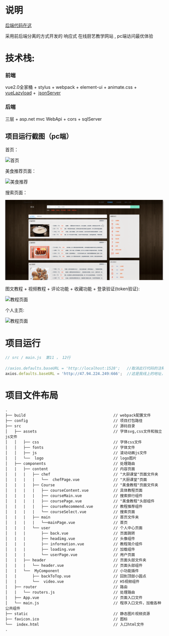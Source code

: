# 说明
[后端代码在这](https://github.com/SeaBiscuit-Z/cookServer "asp.net webapi") 

采用前后端分离的方式开发的 响应式 在线厨艺教学网站 , pc端访问最优体验

# 技术栈:

### 前端
vue2.0全家桶 + stylus + webpack  + element-ui + animate.css + [vueLazyload](https://github.com/hilongjw/vue-lazyload)  +  [jsonServer](https://github.com/typicode/json-server)

### 后端
三层 + asp.net mvc WebApi + cors + sqlServer

## 项目运行截图（pc端）

首页：

![首页](https://raw.githubusercontent.com/SeaBiscuitbyZS/ImageCache/master/cook/home.gif) 

美食推荐页面：

![美食推荐](https://raw.githubusercontent.com/SeaBiscuitbyZS/ImageCache/master/cook/recommend.gif) 

搜索页面：

![搜索](https://raw.githubusercontent.com/SeaBiscuitbyZS/ImageCache/master/cook/search.gif) 

图文教程 + 视频教程 + 评论功能 + 收藏功能 + 登录验证(token验证):

![教程页面](https://raw.githubusercontent.com/SeaBiscuitbyZS/ImageCache/master/cook/course.gif) 

个人主页:

![教程页面](https://raw.githubusercontent.com/SeaBiscuitbyZS/ImageCache/master/cook/user.gif) 


# 项目运行

```Javascript
// src / main.js  第11 ， 12行 

//axios.defaults.baseURL = 'http://localhost:1528';   //取消此行代码的注释，将后面的路径改为后端后运行的路径
axios.defaults.baseURL = 'http://47.94.224.249:666';  //这是我线上的地址，把此行代码注释
```


# 项目文件布局

```
.
├── build                                       // webpack配置文件
├── config                                      // 项目打包路径
├── src                                         // 源码目录
│   ├── assets                                  // 字体svg,css文件和独立js文件
│   │   ├── css                                 // 字体css文件
│   │   ├── fonts                               // 字体文件
│   │   ├── js                                  // 滚动动画js文件
│   │   └──  logo                               // logo图片
│   ├── components                              // 处理路由
│   |   ├── content                             // 内容页面
│   |   |   ├── chef                            // "大厨课堂"页面文件夹
│   |   |   |   └──  chefPage.vue               // "大厨课堂"页面
│   |   |   ├── Course                          // "美食教程"页面文件夹
│   |   |   |   ├── courseContent.vue           // 具体教程页面
│   |   |   |   ├── courseMain.vue              // 搜索排行组件
│   |   |   |   ├── coursePage.vue              // "美食教程"头部组件
│   |   |   |   ├── courseRecommend.vue         // 教程推荐组件
│   |   |   |   └── courseSelect.vue            // 搜索页面
│   |   |   ├── main                            // 首页文件夹
│   |   |   |   └──mainPage.vue                 // 首页
│   |   |   └── user                            // 个人中心页面
│   |   |       ├── back.vue                    // 页面跳转
│   |   |       ├── headimg.vue                 // 头像组件
│   |   |       ├── information.vue             // 教程简介组件
│   |   |       ├── loading.vue                 // 加载组件
│   |   |       └── userPage.vue                // 用户页面
│   |   ├── header                              // 页面头部文件夹
│   |   |   └── header.vue                      // 页面头部组件
│   |   └──  MyComponent                        // 小功能插件
│   |       ├── backToTop.vue                   // 回到顶部小圆点
│   |       └──  video.vue                      // H5视频组件
│   ├── router                                  // 路由
│   |   └── routers.js                          // 处理路由
│   ├── App.vue                                 // 页面入口文件
│   └── main.js                                 // 程序入口文件，加载各种公共组件
├── static                                      // 静态图片视频资源
├── favicon.ico                                 // 图标
└──  index.html                                 // 入口html文件
.
```
